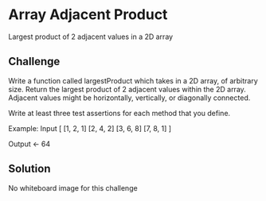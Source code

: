 # Array Adjacent Product
Largest product of 2 adjacent values in a 2D array

## Challenge
Write a function called largestProduct which takes in a 2D array, of arbitrary size. Return the largest product of 2 adjacent values within the 2D array. Adjacent values might be horizontally, vertically, or diagonally connected.

Write at least three test assertions for each method that you define.

Example:
Input
[
    [1, 2, 1]
    [2, 4, 2]
    [3, 6, 8]
    [7, 8, 1]
]

Output <- 64

## Solution
No whiteboard image for this challenge